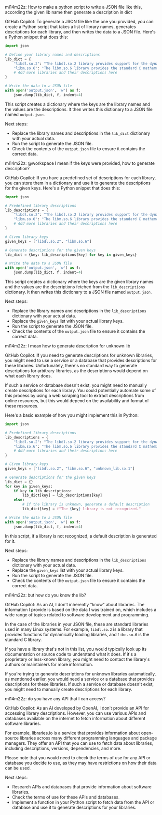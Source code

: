 ml14m22z: How to make a python script to write a JSON file like this, according the given lib name then generate a description in dict

GitHub Copilot: To generate a JSON file like the one you provided, you can create a Python script that takes a list of library names, generates descriptions for each library, and then writes the data to a JSON file. Here's a Python snippet that does this:

```python
import json

# Define your library names and descriptions
lib_dict = {
    "libdl.so.2": "The libdl.so.2 library provides support for the dynamic loading of libraries.",
    "libm.so.6": "The libm.so.6 library provides the standard C mathematical functions.",
    # Add more libraries and their descriptions here
}

# Write the data to a JSON file
with open('output.json', 'w') as f:
    json.dump(lib_dict, f, indent=4)
```

This script creates a dictionary where the keys are the library names and the values are the descriptions. It then writes this dictionary to a JSON file named `output.json`.

Next steps:
- Replace the library names and descriptions in the `lib_dict` dictionary with your actual data.
- Run the script to generate the JSON file.
- Check the contents of the `output.json` file to ensure it contains the correct data.

ml14m22z: @workspace I mean if the keys were provided, how to generate description?

GitHub Copilot: If you have a predefined set of descriptions for each library, you can store them in a dictionary and use it to generate the descriptions for the given keys. Here's a Python snippet that does this:

```python
import json

# Predefined library descriptions
lib_descriptions = {
    "libdl.so.2": "The libdl.so.2 library provides support for the dynamic loading of libraries.",
    "libm.so.6": "The libm.so.6 library provides the standard C mathematical functions.",
    # Add more libraries and their descriptions here
}

# Given library keys
given_keys = ["libdl.so.2", "libm.so.6"]

# Generate descriptions for the given keys
lib_dict = {key: lib_descriptions[key] for key in given_keys}

# Write the data to a JSON file
with open('output.json', 'w') as f:
    json.dump(lib_dict, f, indent=4)
```

This script creates a dictionary where the keys are the given library names and the values are the descriptions fetched from the `lib_descriptions` dictionary. It then writes this dictionary to a JSON file named `output.json`.

Next steps:
- Replace the library names and descriptions in the `lib_descriptions` dictionary with your actual data.
- Replace the `given_keys` list with your actual library keys.
- Run the script to generate the JSON file.
- Check the contents of the `output.json` file to ensure it contains the correct data.

ml14m22z: I mean how to generate description for unknown lib

GitHub Copilot: If you need to generate descriptions for unknown libraries, you might need to use a service or a database that provides descriptions for these libraries. Unfortunately, there's no standard way to generate descriptions for arbitrary libraries, as the descriptions would depend on what each library does.

If such a service or database doesn't exist, you might need to manually create descriptions for each library. You could potentially automate some of this process by using a web scraping tool to extract descriptions from online resources, but this would depend on the availability and format of these resources.

Here's a basic example of how you might implement this in Python:

```python
import json

# Predefined library descriptions
lib_descriptions = {
    "libdl.so.2": "The libdl.so.2 library provides support for the dynamic loading of libraries.",
    "libm.so.6": "The libm.so.6 library provides the standard C mathematical functions.",
    # Add more libraries and their descriptions here
}

# Given library keys
given_keys = ["libdl.so.2", "libm.so.6", "unknown_lib.so.1"]

# Generate descriptions for the given keys
lib_dict = {}
for key in given_keys:
    if key in lib_descriptions:
        lib_dict[key] = lib_descriptions[key]
    else:
        # If the library is unknown, generate a default description
        lib_dict[key] = f"The {key} library is not recognized."

# Write the data to a JSON file
with open('output.json', 'w') as f:
    json.dump(lib_dict, f, indent=4)
```

In this script, if a library is not recognized, a default description is generated for it.

Next steps:
- Replace the library names and descriptions in the `lib_descriptions` dictionary with your actual data.
- Replace the `given_keys` list with your actual library keys.
- Run the script to generate the JSON file.
- Check the contents of the `output.json` file to ensure it contains the correct data.

ml14m22z: but how do you know the lib?

GitHub Copilot: As an AI, I don't inherently "know" about libraries. The information I provide is based on the data I was trained on, which includes a wide range of topics related to software development and programming. 

In the case of the libraries in your JSON file, these are standard libraries used in many Linux systems. For example, `libdl.so.2` is a library that provides functions for dynamically loading libraries, and `libc.so.6` is the standard C library. 

If you have a library that's not in this list, you would typically look up its documentation or source code to understand what it does. If it's a proprietary or less-known library, you might need to contact the library's authors or maintainers for more information. 

If you're trying to generate descriptions for unknown libraries automatically, as mentioned earlier, you would need a service or a database that provides descriptions for these libraries. If such a service or database doesn't exist, you might need to manually create descriptions for each library.

ml14m22z: do you have any API that I can access?

GitHub Copilot: As an AI developed by OpenAI, I don't provide an API for accessing library descriptions. However, you can use various APIs and databases available on the internet to fetch information about different software libraries. 

For example, libraries.io is a service that provides information about open-source libraries across many different programming languages and package managers. They offer an API that you can use to fetch data about libraries, including descriptions, versions, dependencies, and more.

Please note that you would need to check the terms of use for any API or database you decide to use, as they may have restrictions on how their data can be used.

Next steps:
- Research APIs and databases that provide information about software libraries.
- Check the terms of use for these APIs and databases.
- Implement a function in your Python script to fetch data from the API or database and use it to generate descriptions for your libraries.